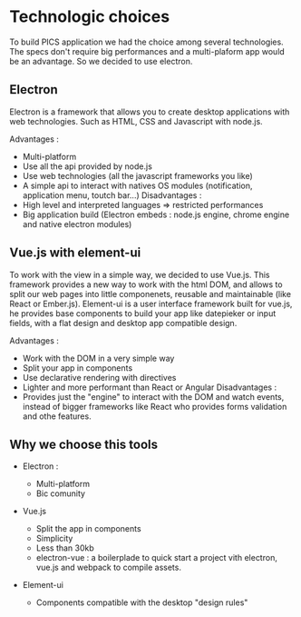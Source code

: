 # Technologic choices

To build PICS application we had the choice among several technologies. The specs don't require big performances and a multi-plaform app would be an advantage. So we decided to use electron.

## Electron

Electron is a framework that allows you to create desktop applications with web technologies. Such as HTML, CSS and Javascript with node.js.

Advantages :
* Multi-platform
* Use all the api provided by node.js
* Use web technologies (all the javascript frameworks you like)
* A simple api to interact with natives OS modules (notification, application menu, toutch bar...)
Disadvantages :
* High level and interpreted languages => restricted performances
* Big application build (Electron embeds : node.js engine, chrome engine and native electron modules)

## Vue.js with element-ui

To work with the view in a simple way, we decided to use Vue.js. This framework provides a new way to work with the html DOM, and allows to split our web pages into little componenets, reusable and maintainable (like React or Ember.js).
Element-ui is a user interface framework built for vue.js, he provides base components to build your app like datepieker or input fields, with a flat design and desktop app compatible design.

Advantages :
* Work with the DOM in a very simple way
* Split your app in components
* Use declarative rendering with directives
* Lighter and more performant than React or Angular
Disadvantages :
* Provides just the "engine" to interact with the DOM and watch events, instead of bigger frameworks like React who provides forms validation and othe features.

## Why we choose this tools

* Electron :
  * Multi-platform
  * Bic comunity

* Vue.js
  * Split the app in components
  * Simplicity
  * Less than 30kb
  * electron-vue : a boilerplade to quick start a project vith electron, vue.js and webpack to compile assets.

* Element-ui
  * Components compatible with the desktop "design rules"